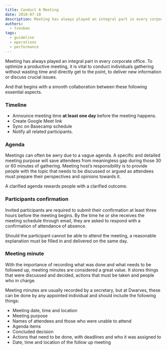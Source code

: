 ```yaml
---
title: Conduct A Meeting
date: 2018-07-10
description: Meeting has always played an integral part in every corporate office. To optimize a productive meeting, it is vital to conduct individuals gathering without wasting time and directly get to the point, to deliver new information or discuss crucial issues.
authors: 
  - tieubao
tags: 
  - guideline
  - operations
  - performance
---
```


Meeting has always played an integral part in every corporate office. To optimize a productive meeting, it is vital to conduct individuals gathering without wasting time and directly get to the point, to deliver new information or discuss crucial issues.

And that begins with a smooth collaboration between these following essential aspects.

### Timeline
* Announce meeting time **at least one day** before the meeting happens.
* Create Google Meet link
* Sync on Basecamp schedule
* Notify all related participants.

### Agenda
Meetings can often be awry due to a vague agenda. A specific and detailed meeting purpose will save attendees from meaningless gap during those 30 or 60 minutes of gathering. Meeting host’s responsibility is to provide people with the topic that needs to be discussed or argued as attendees must prepare their perspectives and opinions towards it.

A clarified agenda rewards people with a clarified outcome.

### Participants confirmation
Invited participants are required to submit their confirmation at least three hours before the meeting begins. By the time he or she receives the meeting schedule through email, they are asked to respond with a confirmation of attendance of absence.

Should the participant cannot be able to attend the meeting, a reasonable explanation must be filled in and delivered on the same day.

### Meeting minute
With the importance of recording what was done and what needs to be followed up, meeting minutes are considered a great value. It stores things that were discussed and decided, actions that must be taken and people who in charge.

Meeting minutes are usually recorded by a secretary, but at Dwarves, these can be done by any appointed individual and should include the following things:

* Meeting date, time and location
* Meeting purpose
* Names of attendees and those who were unable to attend
* Agenda items
* Concluded decision
* Actions that need to be done, with deadlines and who it was assigned to
* Date, time and location of the follow up meeting